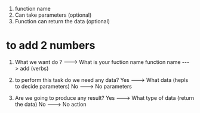 1. function name
2. Can take parameters (optional)
3. Function can return the data (optional)

# to add 2 numbers
1. What we want do ? ---> What is your fuction name
    function name ---> add (verbs)

2. to perform this task do we need any data?
    Yes ---> What data (hepls to decide parameters)
    No  ---> No parameters
3. Are we going to produce any result?
    Yes ---> What type of data (return the data)
    No  ---> No action